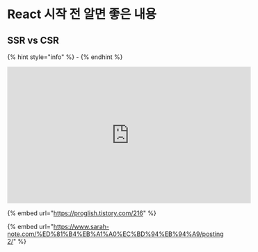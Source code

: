 # React 시작 전 알면 좋은 내용

## SSR vs CSR



{% hint style="info" %}
\-
{% endhint %}

<iframe width="560" height="315" src="https://www.youtube.com/embed/5W72UHb-9iI" title="YouTube video player" frameborder="0" allow="accelerometer; autoplay; clipboard-write; encrypted-media; gyroscope; picture-in-picture" allowfullscreen></iframe>

{% embed url="https://proglish.tistory.com/216" %}

{% embed url="https://www.sarah-note.com/%ED%81%B4%EB%A1%A0%EC%BD%94%EB%94%A9/posting2/" %}
